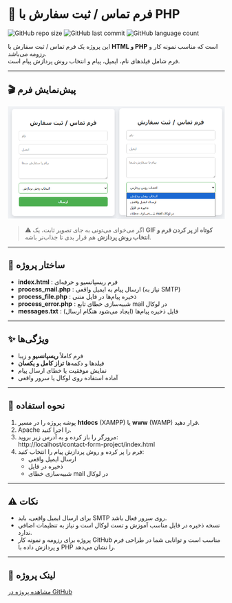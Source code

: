 # 📨 فرم تماس / ثبت سفارش با PHP

![GitHub repo size](https://img.shields.io/github/repo-size/sahar-hosseini/contact-form-project)
![GitHub last commit](https://img.shields.io/github/last-commit/sahar-hosseini/contact-form-project)
![GitHub language count](https://img.shields.io/github/languages/count/sahar-hosseini/contact-form-project)

این پروژه یک فرم تماس / ثبت سفارش با **HTML و PHP** است که مناسب نمونه کار و رزومه می‌باشد.  
فرم شامل فیلدهای نام، ایمیل، پیام و انتخاب روش پردازش پیام است.

---

## 🎬 پیش‌نمایش فرم

![Form Screenshot](https://raw.githubusercontent.com/sahar-hosseini/contact-form-project/main/screenshot.png)

> ⚠️ اگر می‌خوای می‌تونی به جای تصویر ثابت، یک **GIF کوتاه از پر کردن فرم و انتخاب روش پردازش** هم قرار بدی تا جذاب‌تر باشه.

---

## 📂 ساختار پروژه

- **index.html** : فرم ریسپانسیو و حرفه‌ای  
- **process_mail.php** : ارسال پیام به ایمیل واقعی (نیاز به SMTP)  
- **process_file.php** : ذخیره پیام‌ها در فایل متنی  
- **process_error.php** : شبیه‌سازی خطای تابع mail در لوکال  
- **messages.txt** : فایل ذخیره پیام‌ها (ایجاد می‌شود هنگام ارسال)

---

## ✨ ویژگی‌ها

- فرم کاملاً **ریسپانسیو** و زیبا  
- فیلدها و دکمه‌ها **تراز کامل و یکسان**  
- نمایش موفقیت یا خطای ارسال پیام  
- آماده استفاده روی لوکال یا سرور واقعی  

---

## 🚀 نحوه استفاده

1. پوشه پروژه را در مسیر **htdocs** (XAMPP) یا **www** (WAMP) قرار دهید.  
2. Apache را اجرا کنید.  
3. مرورگر را باز کرده و به آدرس زیر بروید:  
http://localhost/contact-form-project/index.html
4. فرم را پر کرده و روش پردازش پیام را انتخاب کنید:  
   - ارسال ایمیل واقعی  
   - ذخیره در فایل  
   - شبیه‌سازی خطای mail در لوکال  

---

## ⚠️ نکات

- برای ارسال ایمیل واقعی، باید SMTP روی سرور فعال باشد.  
- نسخه ذخیره در فایل مناسب آموزش و تست لوکال است و نیاز به تنظیمات اضافی ندارد.  
- پروژه برای رزومه و نمونه کار GitHub مناسب است و توانایی شما در طراحی فرم و پردازش داده با PHP را نشان می‌دهد.

---

## 🔗 لینک پروژه

[مشاهده پروژه در GitHub](https://github.com/sahar-hosseini/contact-form-project)

